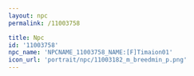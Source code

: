 ```yaml
---
layout: npc
permalink: /11003758

title: Npc
id: '11003758'
npc_name: 'NPCNAME_11003758_NAME:[F]Timaion01'
icon_url: 'portrait/npc/11003182_m_breedmin_p.png'
---
```

